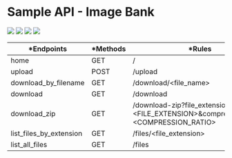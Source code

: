 # Sample API - Image Bank 
<p align="left">
<img src="https://img.shields.io/static/v1?style=flat&logo=linux&label=Status&message=Gradew Waiting&color=yellow"/>
<img src="https://img.shields.io/static/v1?style=flat&logo=linux&label=Python&message=3.6&color=blue"/>
<img src="https://img.shields.io/static/v1?style=flat&logo=linux&label=Linux&message=Zsh&color=lightgrey"/>
<img src="https://img.shields.io/static/v1?style=flat&logo=html5&label=HTML5&message=''&color=red"/>
</p>

  
|*Endpoints              | *Methods | *Rules |
|------------------------|----------|-----------|
|home                    |GET       |/|
|upload                  |POST      |/upload|
|download_by_filename    |GET       |/download/<file_name>|
|download                |GET       |/download|
|download_zip            |GET       |/download-zip?file_extension=<FILE_EXTENSION>&compression_ratio=<COMPRESSION_RATIO>|
|list_files_by_extension |GET       |/files/<file_extension>|
|list_all_files          |GET       |/files|
